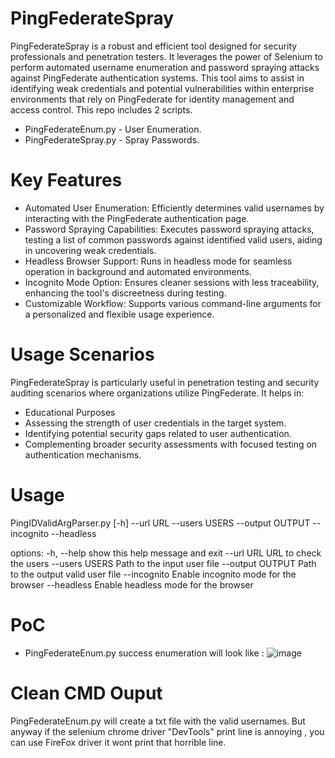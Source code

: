 # PingFederateSpray
PingFederateSpray is a robust and efficient tool designed for security professionals and penetration testers. It leverages the power of Selenium to perform automated username enumeration and password spraying attacks against PingFederate authentication systems. This tool aims to assist in identifying weak credentials and potential vulnerabilities within enterprise environments that rely on PingFederate for identity management and access control.
This repo includes 2 scripts. 
* PingFederateEnum.py - User Enumeration.
* PingFederateSpray.py - Spray Passwords.

# Key Features
* Automated User Enumeration: Efficiently determines valid usernames by interacting with the PingFederate authentication page.
* Password Spraying Capabilities: Executes password spraying attacks, testing a list of common passwords against identified valid users, aiding in uncovering weak credentials.
* Headless Browser Support: Runs in headless mode for seamless operation in background and automated environments.
* Incognito Mode Option: Ensures cleaner sessions with less traceability, enhancing the tool's discreetness during testing.
* Customizable Workflow: Supports various command-line arguments for a personalized and flexible usage experience.
  
# Usage Scenarios
PingFederateSpray is particularly useful in penetration testing and security auditing scenarios where organizations utilize PingFederate. It helps in:
* Educational Purposes
* Assessing the strength of user credentials in the target system.
* Identifying potential security gaps related to user authentication.
* Complementing broader security assessments with focused testing on authentication mechanisms.

# Usage
PingIDValidArgParser.py [-h] --url URL --users USERS --output OUTPUT --incognito --headless

options:
  -h, --help       show this help message and exit
  --url URL        URL to check the users
  --users USERS    Path to the input user file
  --output OUTPUT  Path to the output valid user file
  --incognito      Enable incognito mode for the browser
  --headless       Enable headless mode for the browser

# PoC 
* PingFederateEnum.py success enumeration will look like : 
![image](https://github.com/MorielHarush/PingFederateSpray/assets/93482738/cb592823-3329-44ad-8e77-15ec24de04b0)

# Clean CMD Ouput
PingFederateEnum.py will create a txt file with the valid usernames. 
But anyway if the selenium chrome driver "DevTools" print line is annoying , you can use FireFox driver it wont print that horrible line.
